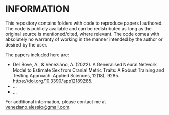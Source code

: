 # INFORMATION

This repository contains folders with code to reproduce papers I authored. The code is publicly available and can be redistributed as long as the original source is mentioned/cited, where relevant. The code comes with absolutely no warranty of working in the manner intended by the author or desired by the user.

The papers included here are:

- Del Bove, A., & Veneziano, A. (2022). A Generalised Neural Network Model to Estimate Sex from Cranial Metric Traits: A Robust Training and Testing Approach. Applied Sciences, 12(18), 9285. https://doi.org/10.3390/app12189285.
- ...
- ...

For additional information, please contact me at veneziano.alessio@gmail.com.
